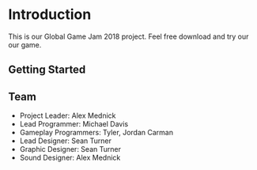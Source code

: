 # Introduction
This is our Global Game Jam 2018 project. Feel free download and try our our game.

## Getting Started

## Team
* Project Leader: Alex Mednick
* Lead Programmer: Michael Davis
* Gameplay Programmers: Tyler, Jordan Carman
* Lead Designer: Sean Turner
* Graphic Designer: Sean Turner
* Sound Designer: Alex Mednick
